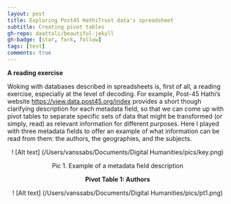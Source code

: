 ```yaml
---
layout: post
title: Exploring Post45 HathiTrust data's spreadsheet
subtitle: Creating pivot tables
gh-repo: daattali/beautiful-jekyll
gh-badge: [star, fork, follow]
tags: [test]
comments: true
---
```

**A reading exercise**

Woking with databases described in spreadsheets is, first of all, a reading exercise, especially at the level of decoding. For example, Post-45 Hathi’s website https://view.data.post45.org/index provides a short though clarifying description for each metadata field, so that we can come up with pivot tables to separate specific sets of data that might be transformed (or simply, read) as relevant information for different purposes. Here I played with three metadata fields to offer an example of what information can be read from them: the authors, the geographies, and the subjects.

<center>

! [Alt text] (/Users/vanssabs/Documents/Digital Humanities/pics/key.png)

<center/>
Pic 1. Example of a metadata field description

**Pivot Table 1: Authors**

<center>

! [Alt text] (/Users/vanssabs/Documents/Digital Humanities/pics/pt1.png)

<center/>
